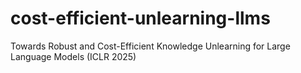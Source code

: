 # cost-efficient-unlearning-llms
Towards Robust and Cost-Efficient Knowledge Unlearning for Large Language Models (ICLR 2025)
